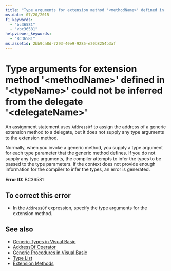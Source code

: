 ```yaml
---
title: "Type arguments for extension method '<methodName>' defined in '<typeName>' could not be inferred from the delegate '<delegateName>'"
ms.date: 07/20/2015
f1_keywords:
  - "bc36581"
  - "vbc36581"
helpviewer_keywords:
  - "BC36581"
ms.assetid: 2bb9ca8d-7293-40e9-9285-e20b8254b3af
---
```


# Type arguments for extension method '\<methodName>' defined in '\<typeName>' could not be inferred from the delegate '\<delegateName>'

An assignment statement uses `AddressOf` to assign the address of a generic extension method to a delegate, but it does not supply any type arguments to the extension method.

Normally, when you invoke a generic method, you supply a type argument for each type parameter that the generic method defines. If you do not supply any type arguments, the compiler attempts to infer the types to be passed to the type parameters. If the context does not provide enough information for the compiler to infer the types, an error is generated.

**Error ID:** BC36581

## To correct this error

- In the `AddressOf` expression, specify the type arguments for the extension method.

## See also

- [Generic Types in Visual Basic](../programming-guide/language-features/data-types/generic-types.md)
- [AddressOf Operator](../language-reference/operators/addressof-operator.md)
- [Generic Procedures in Visual Basic](../programming-guide/language-features/data-types/generic-procedures.md)
- [Type List](../language-reference/statements/type-list.md)
- [Extension Methods](../programming-guide/language-features/procedures/extension-methods.md)
